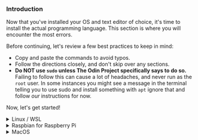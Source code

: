 ### Introduction

Now that you've installed your OS and text editor of choice, it's time to install the actual programming language. This section is where you will encounter the most errors.

Before continuing, let's review a few best practices to keep in mind:

* Copy and paste the commands to avoid typos.
* Follow the directions closely, and don't skip over any sections.
* **Do NOT use `sudo` unless The Odin Project specifically says to do so.** Failing to follow this can cause a lot of headaches, and never run as the `root` user. In some instances you might see a message in the terminal telling you to use sudo and install something with `apt` ignore that and follow _our_ instructions for now.

Now, let's get started!

<details markdown="block">
<summary class="dropDown-header">Linux / WSL
</summary>

### Step 1: Install Updates, Packages and Libraries

Before we can install Ruby, we need to install some base packages.

#### Step 1.1: Open the Terminal

We'll use the terminal to install all of the programs.

If you're using Ubuntu or Xubuntu, simply press `Ctrl + Alt + T` to open the terminal. (This may work in other Linux distributions; you'll have to try!)

If you're using WSL, open the "Ubuntu 18.04" program from your Start menu.

**Quick tip:** In Linux, you can copy from the terminal with `ctrl + shift + c` and paste with `ctrl + shift + v`. In WSL, you can use `ctrl + c` to copy from the terminal, and you can right click at the prompt to paste the contents of the clipboard into the terminal, whether it's bash, PowerShell, or Command Prompt.

#### Step 1.2: Update Linux

The rest of the installation will take place inside the terminal window.  

First, we need to make sure your Linux distribution is up to date. Run these commands one by one. Because these commands use `sudo`, you will have to enter your password in order for them to run. When typing your password, you may not get any visual feedback, but rest assured that your password is being entered. Once you're done typing your password, press `enter`.

~~~bash
sudo apt update
sudo apt upgrade
~~~

When it prompts you, press `y` and then `enter`.

#### Step 1.3: Install Packages and Libraries

Next, you need to install some required packages that do not come preinstalled. Be sure to copy and paste this command.

~~~bash
sudo apt install curl git nodejs gcc make libssl-dev libreadline-dev zlib1g-dev libsqlite3-dev
~~~

When it prompts you, press `y` and then `enter`. You may or may not have to type your password after pressing `enter`.

### Step 2: Install Ruby

Now you're ready to install Ruby. We're going to use a tool called `rbenv`, which makes it easy to install and manage Ruby versions.

#### Step 2.1: Install rbenv

First, you need to clone the rbenv repository using `git`, which is a version control program you installed with the last command. You will become more familiar with this program later on.

~~~bash
git clone https://github.com/rbenv/rbenv.git ~/.rbenv
~~~

Next, we'll add some commands to allow rbenv to work properly. We can use the Linux `echo` command to make it easy.

Note: Run these commands one by one in sequence. They will not provide any output if done properly. Again, be sure to copy and paste these commands.

~~~bash
echo 'export PATH="$HOME/.rbenv/bin:$PATH"' >> ~/.bashrc
echo 'eval "$(rbenv init -)"' >> ~/.bashrc
exit
~~~

After running the final `exit` command, you will need to re-open the terminal (see Step 1.1 above).

Next, you need to install `ruby-build` to help compile the Ruby binaries. Run these commands in the terminal to create a directory for the ruby-build plugin and then download it to the proper directory.

~~~bash
mkdir -p "$(rbenv root)"/plugins
git clone https://github.com/rbenv/ruby-build.git "$(rbenv root)"/plugins/ruby-build
~~~

Finally, run 

~~~bash
rbenv -v
~~~~

 from your terminal to verify that `rbenv` has been installed correctly. You should get an output with a version number similar to this:

~~~bash
rbenv 1.1.2-2-g4e92322
~~~

If you do not get a version number, please ask for help in the [Odin Project Chat Room](https://discordapp.com/channels/505093832157691914/505093832157691916).

#### Step 2.2: Install Ruby

It's finally time to install Ruby using `rbenv`!

Inside the terminal, run this command:

~~~bash
rbenv install 2.6.5 --verbose
~~~

This command will take 10-15 minutes to complete. The `--verbose` flag will show you what's going on so you can be sure it hasn't gotten stuck. While it installs, take this time to watch [this video](https://www.youtube.com/watch?v=GzkfOKkIteA) or to get a glass of water.

When the last command is finished, set the Ruby version and verify that it's working:

~~~bash
rbenv global 2.6.5
~~~

Then,

~~~bash
ruby -v
~~~

The above command should return something similar to this:

~~~bash
ruby 2.6.5pxx (20xx-xx-xx revision xxxxx) [x86_64-linux]
~~~
where x represents the version available at the time you installed Ruby.

Well done! Pat yourself on the back! The hard part is done, and it's time to move on to the next lesson!

</details>


<details markdown="block">
<summary class="dropDown-header">Raspbian for Raspberry Pi
</summary>

### Step 1: Install Updates, Packages and Libraries

Before we can re-install Ruby, we need to install some base packages.

#### Step 1.1: Open the Terminal

We'll use the terminal to install all of the programs. Open the terminal and verify your are using the newest version of the Raspbian OS on your RPi.

Running your RPi, simply press Ctrl + Alt + T to open the terminal. (This may work in other Linux distributions; you’ll have to try!) 

#### Step 1.2: Verify Raspbian Version

The rest of the installation will take place inside the terminal window.

First, we need to make sure your Raspbian distribution is up to date. For this installation, we are running Raspbian GNU/Linux 10 (buster)


~~~bash
cat /etc/os-release
~~~

#### Step 1.3: Download RVM

Next, you need to install Ruby Version Manager (rvm). (Be sure to copy and paste this command.)

~~~bash
\curl -sSL https://get.rvm.io | bash
~~~

### Step 1.4: Set Source 

To start using RVM, we need to ensure it loads properly. 

In the script below, replace ‘user’ with the name of your machine (which is most likely ‘pi’). 

You can enter this into the terminal to confirm the name of your machine and use the output to replace ‘user’

~~~bash
whoami
source /home/`user`/.rvm/scripts/rvm
~~~

#### Step 2: Install Ruby

Now you’re ready to re-install Ruby. We’re going to use a tool called rvm, which makes it easy to install and manage Ruby versions. We are using rvm 1.29.9, so let’s confirm this

~~~bash
rvm -v
~~~

#### Step 2.1: Install Ruby with RVM

~~~bash
rvm install ruby
~~~

After the installation completes, you should be running ruby 2.7.0p0. Let’s confirm this

~~~bash
ruby -v
~~~

#### Step 3: Install Ruby Gems

~~~bash
sudo apt-get install rubygems
~~~

#### Step 3.1: Update Gems

Let’s make sure our gem files are up-to-date.

~~~bash
gem update
~~~

#### Step 3.2 Install Ruby Patch 
 
~~~bash
sudo apt-get install ruby-dev zlib1g-dev liblzma-dev build-essential patch
~~~

When it prompts you, press `y` and then `enter`. You may or may not have to type your password after pressing enter.

#### Step 3.3 Gemset list

~~~bash
rvm gemset list
~~~

#### Step 4 Installing Rails

You should now be running Rails 6.0.2.1. Let’s confirm this

~~~bash
rails -v
~~~

#### Step 4.1 Making Rails Directory

We need to update some libraries to get Rails working properly on the RPi. Create a Rails directory.

~~~bash
mkdir odin_on_rails
~~~

Move to the directory.

~~~bash
cd odin_on_rails
~~~

#### Step 4.2 Making Rails App

Create a Ruby on Rails application. This will take some time, so get a cup of coffee if you need it.

~~~bash
rails new my_first_rails_app
~~~

#### Step 4.3 Rails installations

During the creation of your first Rails app, you will some requests to install additional  gems. Let’s move to our application.

~~~bash
cd my_first_rails_app 
~~~

We need to install Yarn, which is a Javascript package manager. Raspbian is a Debian based OS, so we’ll download and install the Debian / Ubuntu Stable (1.21.1) version of Yarn.

~~~bash
curl -sS https://dl.yarnpkg.com/debian/pubkey.gpg | sudo apt-key add -
~~~

~~~bash
echo "deb https://dl.yarnpkg.com/debian/ stable main" | sudo tee /etc/apt/sources.list.d/yarn.list
~~~

Install the files.

~~~bash
sudo apt update && sudo apt install yarn
~~~

We need to install webpack, whose main purpose is to bundle JavaScript files for usage in a browser.

~~~bash 
rails  webpacker:install
~~~
#### Step 5 Boot up the Server

With those additional gem installations, the Rails server works on the RPi.

~~~bash
rails server
~~~

In your web browser, visit http://localhost:3000 and you will see the Rails greeting screen.

Well done! Pat yourself on the back! The hard part is done, and it’s time to move on to the next lesson!

</details>


<details markdown="block">
<summary class="dropDown-header">MacOS
</summary>

### Step 1: Install Packages and Libraries

Before we can install Ruby, we need to install some base packages. We will use the terminal to install all of the programs.

#### Step 1.1: Open the Terminal

In your Applications folder, find "Utilities" and double click "Terminal". Alternatively, using Spotlight (`CMD + Space`) or Launchpad, type "Terminal".

The rest of the instructions are done inside this terminal window.

#### Step 1.2: Install Xcode

First, you need to install Xcode, which is a program provided by Apple for programming. Xcode will install many programs that are needed for Ruby and Git and should take 10-15 minutes to install.

Type `xcode-select --install` in your terminal and press `enter`. You may need to click "Install" when prompted.

#### Step 1.3: Install Homebrew

The next program you need to install is [Homebrew](https://brew.sh/), which makes it easy to install other programs you'll need. From inside the terminal, type the following:

~~~bash
/usr/bin/ruby -e "$(curl -fsSL https://raw.githubusercontent.com/Homebrew/install/master/install)"
~~~

You will be prompted to enter your password. When typing your password, you may not get any visual feedback, but rest assured that your password is being entered. Once you're done typing your password, press `enter`.

Congratulations! You've installed the prerequisites!

### Step 2: Install Heroku

Heroku is a place to host your Rails applications

#### Step 2.1: Install Heroku

Next, install Heroku:

~~~bash
brew install heroku/brew/heroku
~~~

This command will install the command line interface for Heroku, a free website that can host your Ruby on Rails applications. You'll learn more about this later.

### Step 3: Install Ruby

Now you're ready to install Ruby. We're going to use a tool called `rbenv`, which makes it easy to install and manage Ruby versions.

#### Step 3.1: Install rbenv

To install `rbenv`, run the following in your terminal:

~~~bash
brew install rbenv
~~~

Then, run this command:

~~~bash
rbenv init
~~~

You should see one of two messages after the command has run.

Either:

~~~bash
# Load rbenv automatically by appending
# the following to ~/.bash_profile:

eval "$(rbenv init -)"
~~~

Or:

~~~bash
# Load rbenv automatically by appending
# the following to ~/.zshrc:

eval "$(rbenv init -)"
~~~

You'll do as it suggests by running either of the following commands in the terminal.

If the previous message stated you should append to your bash_profile then run:

~~~bash
echo 'eval "$(rbenv init -)"' >> ~/.bash_profile
~~~

Otherwise if it mentioned zshrc then run:

~~~bash
echo 'eval "$(rbenv init -)"' >> ~/.zshrc
~~~

You'll notice nothing happened in the terminal. That's okay and is typical response for many terminal commands. At this point, take note of the page and step number you are on, close everything, do a full reboot and log back into your profile. After logging back in, re-open the terminal (see Step 1.1).

#### Step 3.3: Install Ruby

We can now (finally) install Ruby! We recommend using the latest version, which is currently 2.6.5:

~~~bash
rbenv install 2.6.5 --verbose
~~~

This command will take 10-15 minutes to complete. The `--verbose` flag will show you what's going on so you can be sure it hasn't gotten stuck. While it installs, take this time to watch [this video](https://www.youtube.com/watch?v=GzkfOKkIteA) or to get a glass of water.

Once Ruby is installed, you need to tell rbenv which version to use by default. Inside the terminal, type:

~~~bash
rbenv global 2.6.5
~~~

You can double check that this worked by typing `ruby -v` and checking that the output says version 2.6.5:

~~~bash
$ ruby -v
ruby 2.6.5pxx (20xx-xx-xx revision xxxxx)
~~~

If you don't see the output above, log off and log back on, then try again.

Well done! Pat yourself on the back! The hard part is done, and it's time to move on to the next lesson!

</details>
